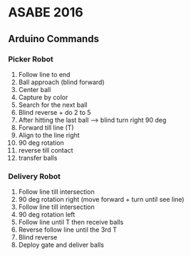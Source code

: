 # ASABE 2016

## Arduino Commands
### Picker Robot
1. Follow line to end
2. Ball approach (blind forward)
3. Center ball
4. Capture by color
5. Search for the next ball
6. Blind reverse + do 2 to 5
7. After hitting the last ball --> blind turn right 90 deg
8. Forward till line (T)
9. Align to the line right
10. 90 deg rotation
11. reverse till contact
12. transfer balls

### Delivery Robot
1. Follow line till intersection
2. 90 deg rotation right (move forward + turn until see line)
3. Follow line till intersection
4. 90 deg rotation left
5. Follow line until T then receive balls
6. Reverse follow line until the 3rd T
7. Blind reverse
8. Deploy gate and deliver balls
